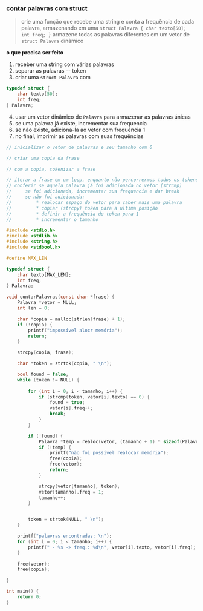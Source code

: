 ### **contar palavras com struct** 
> crie uma função que recebe uma string e conta a frequência de cada palavra, armazenando em uma `struct Palavra { char texto[50]; int freq; }`
> armazene todas as palavras diferentes em um vetor de `struct Palavra` dinâmico

**o que precisa ser feito**
1. receber uma string com várias palavras
2. separar as palavras -- token
3. criar uma `struct Palavra` com
```c
typedef struct {
    char texto[50];
    int freq;
} Palavra;
```
4. usar um vetor dinâmico de `Palavra` para armazenar as palavras únicas
5. se uma palavra já existe, incrementar sua frequencia
6. se não existe, adicioná-la ao vetor com frequência 1
7. no final, imprimir as palavras com suas frequências


```c
// inicializar o vetor de palavras e seu tamanho com 0

// criar uma copia da frase

// com a copia, tokenizar a frase

// iterar a frase em um loop, enquanto não percorrermos todos os tokens (token != NULL)
// conferir se aquela palavra já foi adicionada no vetor (strcmp)
//     se foi adicionada, incrementar sua frequencia e dar break
//     se não foi adicionada:
//         * realocar espaço do vetor para caber mais uma palavra
//         * copiar (strcpy) token para a ultima posição
//         * definir a frequência do token para 1
//         * incrementar o tamanho

#include <stdio.h>
#include <stdlib.h>
#include <string.h>
#include <stdbool.h>

#define MAX_LEN

typedef struct {
    char texto[MAX_LEN];
    int freq;
} Palavra;

void contarPalavras(const char *frase) {
    Palavra *vetor = NULL;
    int len = 0;

    char *copia = malloc(strlen(frase) + 1);
    if (!copia) {
        printf("impossível alocr memória");
        return;
    }

    strcpy(copia, frase);

    char *token = strtok(copia, " \n");

    bool found = false;
    while (token != NULL) {
        
        for (int i = 0; i < tamanho; i++) {
            if (strcmp(token, vetor[i].texto) == 0) {
                found = true;
                vetor[i].freq++;
                break;
            }
        }

        if (!found) {
            Palavra *temp = realoc(vetor, (tamanho + 1) * sizeof(Palavra));
            if (!temp) {
                printf("não foi possível realocar memória");
                free(copia);
                free(vetor);
                return;
            }

            strcpy(vetor[tamanho], token);
            vetor[tamanho].freq = 1;
            tamanho++;
        }


        token = strtok(NULL, " \n");
    }

    printf("palavras encontradas: \n");
    for (int i = 0; i < tamanho; i++) {
        printf(" - %s -> freq.: %d\n", vetor[i].texto, vetor[i].freq);
    }

    free(vetor);
    free(copia);

}

int main() {
    return 0;
}

```